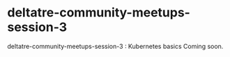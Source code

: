 # deltatre-community-meetups-session-3
deltatre-community-meetups-session-3 : Kubernetes basics
Coming soon.
